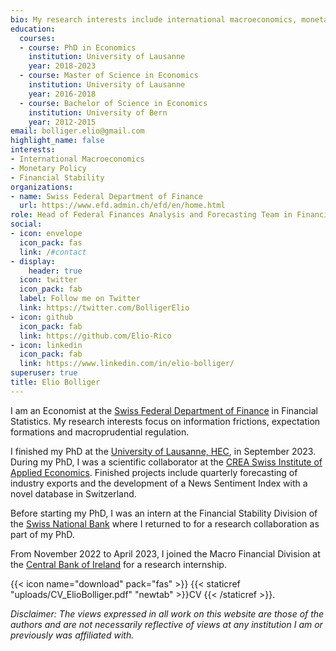 ```yaml
---
bio: My research interests include international macroeconomics, monetary policy and financial stability.
education:
  courses:
  - course: PhD in Economics
    institution: University of Lausanne
    year: 2018-2023
  - course: Master of Science in Economics
    institution: University of Lausanne
    year: 2016-2018
  - course: Bachelor of Science in Economics
    institution: University of Bern
    year: 2012-2015
email: bolliger.elio@gmail.com
highlight_name: false
interests:
- International Macroeconomics
- Monetary Policy
- Financial Stability
organizations:
- name: Swiss Federal Department of Finance
  url: https://www.efd.admin.ch/efd/en/home.html
role: Head of Federal Finances Analysis and Forecasting Team in Financial Statistics
social:
- icon: envelope
  icon_pack: fas
  link: /#contact
- display:
    header: true
  icon: twitter
  icon_pack: fab
  label: Follow me on Twitter
  link: https://twitter.com/BolligerElio
- icon: github
  icon_pack: fab
  link: https://github.com/Elio-Rico
- icon: linkedin
  icon_pack: fab
  link: https://www.linkedin.com/in/elio-bolliger/
superuser: true
title: Elio Bolliger
---
```


I am an Economist at the [Swiss Federal Department of Finance](https://www.efd.admin.ch/efd/en/home.html) in Financial Statistics. My research interests focus on information frictions, expectation formations and macroprudential regulation.

I finished my PhD at the [University of Lausanne, HEC](https://www.unil.ch/hec/en/home.html), in September 2023. During my PhD, I was a scientific collaborator at the [CREA Swiss Institute of Applied Economics](https://www.unil.ch/crea/fr/home.html). Finished projects include quarterly forecasting of industry exports and the development of a News Sentiment Index with a novel database in Switzerland.

Before starting my PhD, I was an intern at the Financial Stability Division of the [Swiss National Bank](https://www.snb.ch/) where I returned to for a research collaboration as part of my PhD.

From November 2022 to April 2023, I joined the Macro Financial Division at the [Central Bank of Ireland](https://www.centralbank.ie/)  for a research internship.


{{< icon name="download" pack="fas" >}} {{< staticref "uploads/CV_ElioBolliger.pdf" "newtab" >}}CV {{< /staticref >}}.

<em>Disclaimer: The views expressed in all work on this website are those of the authors and are not necessarily reflective of views at any institution I am or previously was affiliated with.</em>



